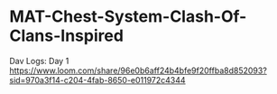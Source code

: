 # MAT-Chest-System-Clash-Of-Clans-Inspired


Dav Logs: 
Day 1
https://www.loom.com/share/96e0b6aff24b4bfe9f20ffba8d852093?sid=970a3f14-c204-4fab-8650-e011972c4344